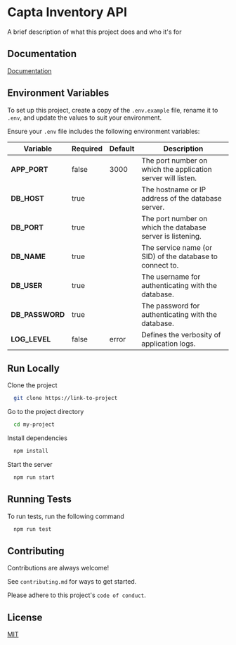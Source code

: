 
# Capta Inventory API

A brief description of what this project does and who it's for


## Documentation

[Documentation](https://linktodocumentation)


## Environment Variables

To set up this project, create a copy of the `.env.example` file, rename it to `.env`, and update the values to suit your environment.

Ensure your `.env` file includes the following environment variables:

| Variable        | Required | Default | Description                                                  |
|-----------------|----------|---------|--------------------------------------------------------------|
| **APP_PORT**    | false    | 3000    | The port number on which the application server will listen. |
| **DB_HOST**     | true     |         | The hostname or IP address of the database server.           |
| **DB_PORT**     | true     |         | The port number on which the database server is listening.   |
| **DB_NAME**     | true     |         | The service name (or SID) of the database to connect to.     |
| **DB_USER**     | true     |         | The username for authenticating with the database.           |
| **DB_PASSWORD** | true     |         | The password for authenticating with the database.           |
| **LOG_LEVEL**   | false    | error   | Defines the verbosity of application logs.                   |


## Run Locally

Clone the project

```bash
  git clone https://link-to-project
```

Go to the project directory

```bash
  cd my-project
```

Install dependencies

```bash
  npm install
```

Start the server

```bash
  npm run start
```


## Running Tests

To run tests, run the following command

```bash
  npm run test
```


## Contributing

Contributions are always welcome!

See `contributing.md` for ways to get started.

Please adhere to this project's `code of conduct`.


## License

[MIT](https://choosealicense.com/licenses/mit/)

